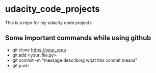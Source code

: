 # udacity_code_projects
This is a repo for my udacity code projects

## Some important commands while using github
* git clone <https://your_repo>
* git add <your_file.py>
* git commit -m "message describing what this commit means"
* git push